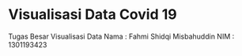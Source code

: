 # Visualisasi Data Covid 19
Tugas Besar Visualisasi Data
Nama  : Fahmi Shidqi Misbahuddin
NIM   : 1301193423
